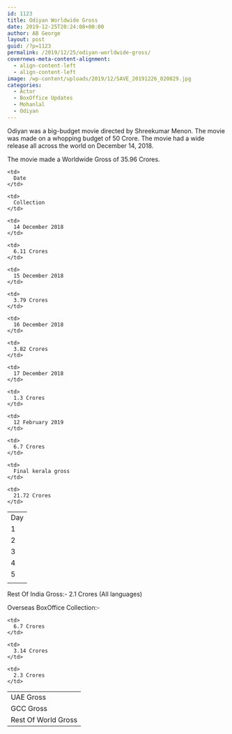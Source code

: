 ```yaml
---
id: 1123
title: Odiyan Worldwide Gross
date: 2019-12-25T20:24:08+00:00
author: AB George
layout: post
guid: /?p=1123
permalink: /2019/12/25/odiyan-worldwide-gross/
covernews-meta-content-alignment:
  - align-content-left
  - align-content-left
image: /wp-content/uploads/2019/12/SAVE_20191226_020029.jpg
categories:
  - Actor
  - BoxOffice Updates
  - Mohanlal
  - Odiyan
---
```

Odiyan was a big-budget movie directed by Shreekumar Menon. The movie was made on a whopping budget of 50 Crore. The movie had a wide release all across the world on December 14, 2018.

The movie made a Worldwide Gross of 35.96 Crores.

<table class="wp-block-table">
  <tr>
    <td>
      Day
    </td>
    
    <td>
      Date
    </td>
    
    <td>
      Collection
    </td>
  </tr>
  
  <tr>
    <td>
      1
    </td>
    
    <td>
      14 December 2018
    </td>
    
    <td>
      6.11 Crores
    </td>
  </tr>
  
  <tr>
    <td>
      2
    </td>
    
    <td>
      15 December 2018
    </td>
    
    <td>
      3.79 Crores
    </td>
  </tr>
  
  <tr>
    <td>
      3
    </td>
    
    <td>
      16 December 2018
    </td>
    
    <td>
      3.82 Crores
    </td>
  </tr>
  
  <tr>
    <td>
      4
    </td>
    
    <td>
      17 December 2018
    </td>
    
    <td>
      1.3 Crores
    </td>
  </tr>
  
  <tr>
    <td>
      5
    </td>
    
    <td>
      12 February 2019
    </td>
    
    <td>
      6.7 Crores
    </td>
  </tr>
  
  <tr>
    <td>
    </td>
    
    <td>
      Final kerala gross
    </td>
    
    <td>
      21.72 Crores
    </td>
  </tr>
</table>

Rest Of India Gross:- 2.1 Crores (All languages)

Overseas BoxOffice Collection:-

<table class="wp-block-table">
  <tr>
    <td>
      UAE Gross
    </td>
    
    <td>
      6.7 Crores
    </td>
  </tr>
  
  <tr>
    <td>
      GCC Gross
    </td>
    
    <td>
      3.14 Crores
    </td>
  </tr>
  
  <tr>
    <td>
      Rest Of World Gross
    </td>
    
    <td>
      2.3 Crores
    </td>
  </tr>
</table>